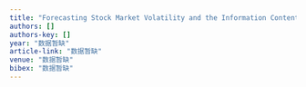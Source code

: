 ```yaml
---
title: "Forecasting Stock Market Volatility and the Information Content of Implied Volatility from S&P/ASX 200 Index Option Prices"
authors: []
authors-key: []
year: "数据暂缺"
article-link: "数据暂缺"
venue: "数据暂缺"
bibex: "数据暂缺"
---
```

